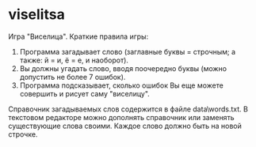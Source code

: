 # viselitsa
 Игра "Виселица".
 Краткие правила игры:
 1) Программа загадывает слово (заглавные буквы = строчным; а также: й = и, ё = е, и наоборот).
 2) Вы должны угадать слово, вводя поочередно буквы (можно допустить не более 7 ошибок).
 3) Программа подсказывает, сколько ошибок Вы еще можете совершить и рисует саму "виселицу".
 
 Справочник загадываемых слов содержится в файле data\words.txt.
 В текстовом редакторе можно дополнять справочник или заменять существующие слова своими.
 Каждое слово должно быть на новой строчке.
